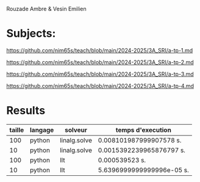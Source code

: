 Rouzade Ambre & Vesin Emilien


# Subjects:
https://github.com/nim65s/teach/blob/main/2024-2025/3A_SRI/a-tp-1.md

https://github.com/nim65s/teach/blob/main/2024-2025/3A_SRI/a-tp-2.md

https://github.com/nim65s/teach/blob/main/2024-2025/3A_SRI/a-tp-3.md

https://github.com/nim65s/teach/blob/main/2024-2025/3A_SRI/a-tp-4.md

# Results

|taille| langage |  solveur   |  temps d'execution      |
|------|---------|------------|-------------------------|
| 100  | python  |linalg.solve|0.008101987999907578 s.  |
|  10  | python  |linalg.solve|0.0015392239965876797 s. |
| 100  | python  |     llt    |0.000539523 s.           |
|  10  | python  |     llt    |5.6396999999999996e-05 s.|


